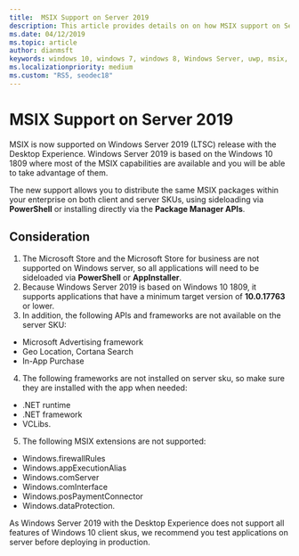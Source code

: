 ```yaml
---
title:  MSIX Support on Server 2019
description: This article provides details on on how MSIX support on Server 2019
ms.date: 04/12/2019
ms.topic: article
author: dianmsft
keywords: windows 10, windows 7, windows 8, Windows Server, uwp, msix, msixcore, 1709, 1703, 1607, 1511, 1507
ms.localizationpriority: medium
ms.custom: "RS5, seodec18"
---
```


# MSIX Support on Server 2019

MSIX is now supported on Windows Server 2019 (LTSC) release with the Desktop Experience. Windows Server 2019 is based on the Windows 10 1809 where most of the MSIX capabilities are available and you will be able to take advantage of them.
 
The new support allows you to distribute the same MSIX packages within your enterprise on both client and server SKUs, using sideloading via **PowerShell** or installing directly via the **Package Manager APIs**. 
 
## Consideration
1. The Microsoft Store and the Microsoft Store for business are not supported on Windows server, so all applications will need to be sideloaded via **PowerShell** or **AppInstaller**.
2. Because Windows Server 2019 is based on Windows 10 1809, it supports applications that have a minimum target version of **10.0.17763** or lower.
3. In addition, the following APIs and frameworks are not available on the server SKU:
- Microsoft Advertising framework
- Geo Location, Cortana Search
- In-App Purchase

4. The following frameworks are not installed on server sku, so make sure they are installed with the app when needed: 
- .NET runtime
- .NET framework
- VCLibs.

5. The following MSIX extensions are not supported: 
- Windows.firewallRules
- Windows.appExecutionAlias
- Windows.comServer
- Windows.comInterface
- Windows.posPaymentConnector
- Windows.dataProtection.
 
As Windows Server 2019 with the Desktop Experience does not support all features of Windows 10 client skus, we recommend you test applications on server before deploying in production.
